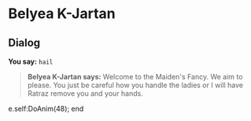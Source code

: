 # Belyea K-Jartan


## Dialog

**You say:** `hail`



>**Belyea K-Jartan says:** Welcome to the Maiden's Fancy. We aim to please. You just be careful how you handle the ladies or I will have Ratraz remove you and your hands.


e.self:DoAnim(48);
end